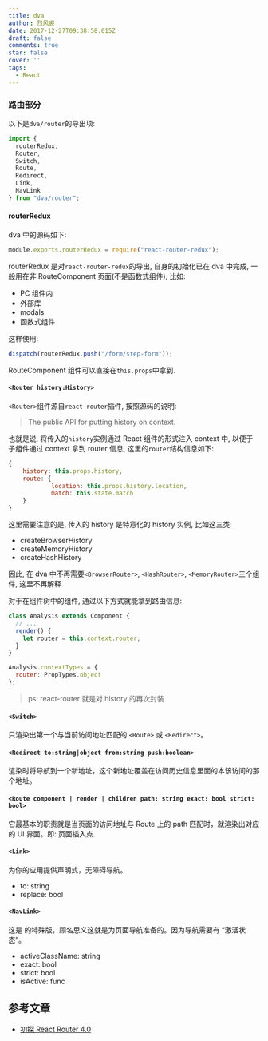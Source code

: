 ```yaml
---
title: dva
author: 烈风裘
date: 2017-12-27T09:38:58.015Z
draft: false
comments: true
star: false
cover: ''
tags: 
  - React
---
```


### 路由部分

以下是`dva/router`的导出项:

```js
import {
  routerRedux,
  Router,
  Switch,
  Route,
  Redirect,
  Link,
  NavLink
} from "dva/router";
```

#### routerRedux

dva 中的源码如下:

```js
module.exports.routerRedux = require("react-router-redux");
```

routerRedux 是对`react-router-redux`的导出, 自身的初始化已在 dva 中完成, 一般用在非 RouteComponent 页面(不是函数式组件), 比如:

* PC 组件内
* 外部库
* modals
* 函数式组件

这样使用:

```js
dispatch(routerRedux.push("/form/step-form"));
```

RouteComponent 组件可以直接在`this.props`中拿到.

#### `<Router history:History>`

`<Router>`组件源自`react-router`插件, 按照源码的说明:

> The public API for putting history on context.

也就是说, 将传入的`history`实例通过 React 组件的形式注入 context 中, 以便于子组件通过 context 拿到 router 信息, 这里的`router`结构信息如下:

```js
{
	history: this.props.history,
	route: {
    		location: this.props.history.location,
    		match: this.state.match
	}
}
```

这里需要注意的是, 传入的 history 是特意化的 history 实例, 比如这三类:

* createBrowserHistory
* createMemoryHistory
* createHashHistory

因此, 在 dva 中不再需要`<BrowserRouter>`, `<HashRouter>`, `<MemoryRouter>`三个组件, 这里不再解释.

对于在组件树中的组件, 通过以下方式就能拿到路由信息:

```js
class Analysis extends Component {
  // ...
  render() {
    let router = this.context.router;
  }
}

Analysis.contextTypes = {
  router: PropTypes.object
};
```

> ps: react-router 就是对 history 的再次封装

#### `<Switch>`

只渲染出第一个与当前访问地址匹配的 `<Route>` 或 `<Redirect>`。

#### `<Redirect to:string|object from:string push:boolean>`

渲染时将导航到一个新地址，这个新地址覆盖在访问历史信息里面的本该访问的那个地址。

#### `<Route component | render | children path: string exact: bool strict: bool>`

它最基本的职责就是当页面的访问地址与 Route 上的 path 匹配时，就渲染出对应的 UI 界面。即: 页面插入点.

#### `<Link>`

为你的应用提供声明式，无障碍导航。

* to: string
* replace: bool

#### `<NavLink>`

这是 <Link> 的特殊版，顾名思义这就是为页面导航准备的。因为导航需要有 “激活状态”。

* activeClassName: string
* exact: bool
* strict: bool
* isActive: func

## 参考文章

* [初探 React Router 4.0](http://blog.csdn.net/sinat_17775997/article/details/69218382)
